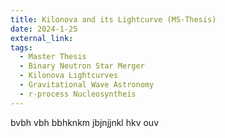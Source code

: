 ```yaml
---
title: Kilonova and its Lightcurve (MS-Thesis)
date: 2024-1-25
external_link:
tags:
  - Master Thesis
  - Binary Neutron Star Merger
  - Kilonova Lightcurves
  - Gravitational Wave Astronomy
  - r-process Nucleosyntheis
---
```


<!--more-->

bvbh vbh bbhknkm jbjnjjnkl hkv ouv
